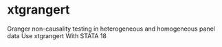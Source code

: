 # xtgrangert
Granger non-causality testing in heterogeneous and homogeneous panel data Use xtgrangert With STATA 18
